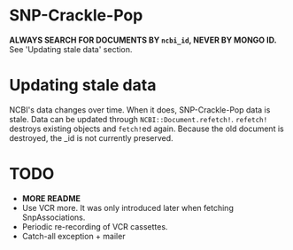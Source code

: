 SNP-Crackle-Pop
===============

**ALWAYS SEARCH FOR DOCUMENTS BY `ncbi_id`, NEVER BY MONGO ID.**
See 'Updating stale data' section.

# Updating stale data

NCBI's data changes over time. When it does, SNP-Crackle-Pop data is stale.
Data can be updated through `NCBI::Document.refetch!`.
`refetch!` destroys existing objects and `fetch!`ed again.
Because the old document is destroyed, the _id is not currently preserved.


# TODO

* **MORE README**
* Use VCR more. It was only introduced later when fetching SnpAssociations.
* Periodic re-recording of VCR cassettes.
* Catch-all exception + mailer
